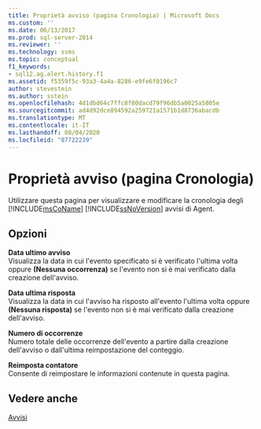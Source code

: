 ```yaml
---
title: Proprietà avviso (pagina Cronologia) | Microsoft Docs
ms.custom: ''
ms.date: 06/13/2017
ms.prod: sql-server-2014
ms.reviewer: ''
ms.technology: ssms
ms.topic: conceptual
f1_keywords:
- sql12.ag.alert.history.f1
ms.assetid: f5359f5c-93a3-4a4a-8286-e9fe6f0196c7
author: stevestein
ms.author: sstein
ms.openlocfilehash: 4d1dbd64c7ffc8f80dacd79f96db5a0025a5805e
ms.sourcegitcommit: ad4d92dce894592a259721a1571b1d8736abacdb
ms.translationtype: MT
ms.contentlocale: it-IT
ms.lasthandoff: 08/04/2020
ms.locfileid: "87722239"
---
```

# <a name="alert-properties-history-page"></a>Proprietà avviso (pagina Cronologia)
  Utilizzare questa pagina per visualizzare e modificare la cronologia degli [!INCLUDE[msCoName](../../includes/msconame-md.md)] [!INCLUDE[ssNoVersion](../../includes/ssnoversion-md.md)] avvisi di Agent.  
  
## <a name="options"></a>Opzioni  
 **Data ultimo avviso**  
 Visualizza la data in cui l'evento specificato si è verificato l'ultima volta oppure **(Nessuna occorrenza)** se l'evento non si è mai verificato dalla creazione dell'avviso.  
  
 **Data ultima risposta**  
 Visualizza la data in cui l'avviso ha risposto all'evento l'ultima volta oppure **(Nessuna risposta)** se l'evento non si è mai verificato dalla creazione dell'avviso.  
  
 **Numero di occorrenze**  
 Numero totale delle occorrenze dell'evento a partire dalla creazione dell'avviso o dall'ultima reimpostazione del conteggio.  
  
 **Reimposta contatore**  
 Consente di reimpostare le informazioni contenute in questa pagina.  
  
## <a name="see-also"></a>Vedere anche  
 [Avvisi](alerts.md)  
  
  
